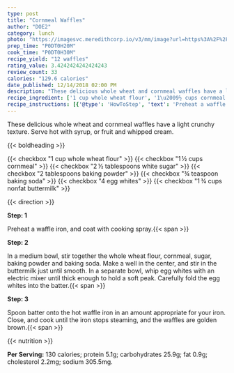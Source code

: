 ```yaml
---
type: post
title: "Cornmeal Waffles"
author: "DOE2"
category: lunch
photo: "https://imagesvc.meredithcorp.io/v3/mm/image?url=https%3A%2F%2Fimages.media-allrecipes.com%2Fuserphotos%2F64887.jpg"
prep_time: "P0DT0H20M"
cook_time: "P0DT0H30M"
recipe_yield: "12 waffles"
rating_value: 3.4242424242424243
review_count: 33
calories: "129.6 calories"
date_published: 12/14/2018 02:00 PM
description: "These delicious whole wheat and cornmeal waffles have a light crunchy texture. Serve hot with syrup, or fruit and whipped cream."
recipe_ingredient: ['1 cup whole wheat flour', '1\u2009½ cups cornmeal', '2\u2009½ tablespoons white sugar', '2 tablespoons baking powder', '¾ teaspoon baking soda', '4 egg whites', '1\u2009¾ cups nonfat buttermilk']
recipe_instructions: [{'@type': 'HowToStep', 'text': 'Preheat a waffle iron, and coat with cooking spray.\n'}, {'@type': 'HowToStep', 'text': 'In a medium bowl, stir together the whole wheat flour, cornmeal, sugar, baking powder and baking soda. Make a well in the center, and stir in the buttermilk just until smooth. In a separate bowl, whip egg whites with an electric mixer until thick enough to hold a soft peak. Carefully fold the egg whites into the batter.\n'}, {'@type': 'HowToStep', 'text': 'Spoon batter onto the hot waffle iron in an amount appropriate for your iron. Close, and cook until the iron stops steaming, and the waffles are golden brown.\n'}]
---
```


These delicious whole wheat and cornmeal waffles have a light crunchy texture. Serve hot with syrup, or fruit and whipped cream. 

{{< boldheading >}}

{{< checkbox "1 cup whole wheat flour" >}}
{{< checkbox "1 ½ cups cornmeal" >}}
{{< checkbox "2 ½ tablespoons white sugar" >}}
{{< checkbox "2 tablespoons baking powder" >}}
{{< checkbox "¾ teaspoon baking soda" >}}
{{< checkbox "4  egg whites" >}}
{{< checkbox "1 ¾ cups nonfat buttermilk" >}}


{{< direction >}}

**Step: 1**

Preheat a waffle iron, and coat with cooking spray.{{< span >}}

**Step: 2**

In a medium bowl, stir together the whole wheat flour, cornmeal, sugar, baking powder and baking soda. Make a well in the center, and stir in the buttermilk just until smooth. In a separate bowl, whip egg whites with an electric mixer until thick enough to hold a soft peak. Carefully fold the egg whites into the batter.{{< span >}}

**Step: 3**

Spoon batter onto the hot waffle iron in an amount appropriate for your iron. Close, and cook until the iron stops steaming, and the waffles are golden brown.{{< span >}}

{{< nutrition >}}

**Per Serving:** 130 calories; protein 5.1g; carbohydrates 25.9g; fat 0.9g; cholesterol 2.2mg; sodium 305.5mg.